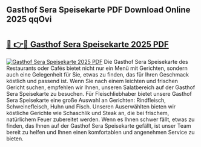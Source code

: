 ## Gasthof Sera Speisekarte PDF Download Online 2025 qqOvi

# <h2><a href="http://gc6zm6v.nevu.top/?p=Gasthof+Sera+Speisekarte">🔗 👉🔴 Gasthof Sera Speisekarte 2025 PDF</a></h2>

[![Gasthof Sera Speisekarte 2025 PDF](https://i.imgur.com/dBaPXMq.png)](http://gc6zm6v.nevu.top/?p=Gasthof+Sera+Speisekarte)
Die Gasthof Sera Speisekarte des Restaurants oder Cafés bietet nicht nur ein Menü mit Gerichten, sondern auch eine Gelegenheit für Sie, etwas zu finden, das für Ihren Geschmack köstlich und passend ist. Wenn Sie nach einem leichten und frischen Gericht suchen, empfehlen wir Ihnen, unseren Salatbereich auf der Gasthof Sera Speisekarte zu besuchen. Für Fleischliebhaber bietet unsere Gasthof Sera Speisekarte eine große Auswahl an Gerichten: Rindfleisch, Schweinefleisch, Huhn und Fisch. Unseren Auserwählten bieten wir köstliche Gerichte wie Schaschlik und Steak an, die bei frischem, natürlichem Feuer zubereitet werden. Wenn es Ihnen schwer fällt, etwas zu finden, das Ihnen auf der Gasthof Sera Speisekarte gefällt, ist unser Team bereit zu helfen und Ihnen einen komfortablen und angenehmen Service zu bieten.
